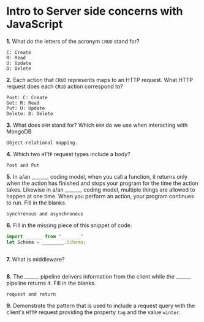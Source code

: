 # Intro to Server side concerns with JavaScript

**1.** What do the letters of the acronym `CRUD` stand for?
<!-- enter you answer in the space below -->
```
C: Create
R: Read
U: Update
D: Delete
```
**2.** Each action that `CRUD` represents maps to an HTTP request. What HTTP request does each `CRUD` action correspond to?
<!-- enter you answer in the space below -->
```
Post: C: Create 
Get: R: Read
Put: U: Update
Delete: D: Delete
```
**3.** What does `ORM` stand for? Which `ORM` do we use when interacting with MongoDB
<!-- enter you answer in the space below -->
```
Object-relational mapping.  
```
**4.** Which two `HTTP` request types include a body?
<!-- enter you answer in the space below -->
```
Post and Put
```
**5.** In a/an _______ coding model, when you call a function, it returns only when the action has finished and stops your program for the time the action takes. Likewise in a/an _______ coding model, multiple things are allowed to happen at one time. When you perform an action, your program continues to run.  Fill in the blanks.
<!-- enter you answer in the space below -->
```
synchronous and asynchronous
```

**6.** Fill in the missing piece of this snippet of code.
```js
import ______ from "_______"
let Schema = ________.Schema;
```
<!-- enter you answer in the space below -->
```

```
**7.** What is middleware?
<!-- enter you answer in the space below -->
```

```
**8.** The ______ pipeline delivers information from the client while the ______ pipeline returns it. Fill in the blanks. 
<!-- enter you answer in the space below -->
```
request and return
```
**9.** 
Demonstrate the pattern that is used to include a request query with the client's `HTTP` request providing the property `tag` and the value `winter`.
<!-- enter you answer in the space below -->
```

```